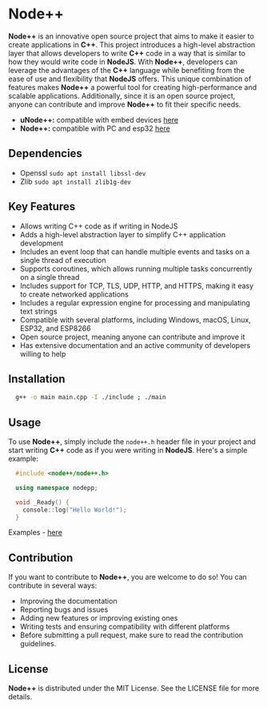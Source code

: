 # Node++

**Node++** is an innovative open source project that aims to make it easier to create applications in **C++**. This project introduces a high-level abstraction layer that allows developers to write **C++** code in a way that is similar to how they would write code in **NodeJS**. With **Node++**, developers can leverage the advantages of the **C++** language while benefiting from the ease of use and flexibility that **NodeJS** offers. This unique combination of features makes **Node++** a powerful tool for creating high-performance and scalable applications. Additionally, since it is an open source project, anyone can contribute and improve **Node++** to fit their specific needs.

- **uNode++:** compatible with embed devices [here](https://github.com/EDBCREPO/uNODEPP)
- **Node++:** compatible with PC and esp32  [here](https://github.com/EDBCREPO/NODEPP)

## Dependencies
- Openssl `sudo apt install libssl-dev`
- Zlib    `sudo apt install zlib1g-dev`

## Key Features

- Allows writing C++ code as if writing in NodeJS
- Adds a high-level abstraction layer to simplify C++ application development
- Includes an event loop that can handle multiple events and tasks on a single thread of execution
- Supports coroutines, which allows running multiple tasks concurrently on a single thread
- Includes support for TCP, TLS, UDP, HTTP, and HTTPS, making it easy to create networked applications
- Includes a regular expression engine for processing and manipulating text strings
- Compatible with several platforms, including Windows, macOS, Linux, ESP32, and ESP8266
- Open source project, meaning anyone can contribute and improve it
- Has extensive documentation and an active community of developers willing to help

## Installation

```bash
  g++ -o main main.cpp -I ./include ; ./main
```

## Usage

To use **Node++**, simply include the `node++.h` header file in your project and start writing **C++** code as if you were writing in **NodeJS**. Here's a simple example:

```cpp
  #include <node++/node++.h>

  using namespace nodepp;

  void _Ready() {
    console::log("Hello World!");
  }
```

Examples - [here](https://github.com/EDBCREPO/NODEPP/tree/main/examples)
  
## Contribution

If you want to contribute to **Node++**, you are welcome to do so! You can contribute in several ways:

- Improving the documentation
- Reporting bugs and issues
- Adding new features or improving existing ones
- Writing tests and ensuring compatibility with different platforms
- Before submitting a pull request, make sure to read the contribution guidelines.

## License

**Node++** is distributed under the MIT License. See the LICENSE file for more details.

